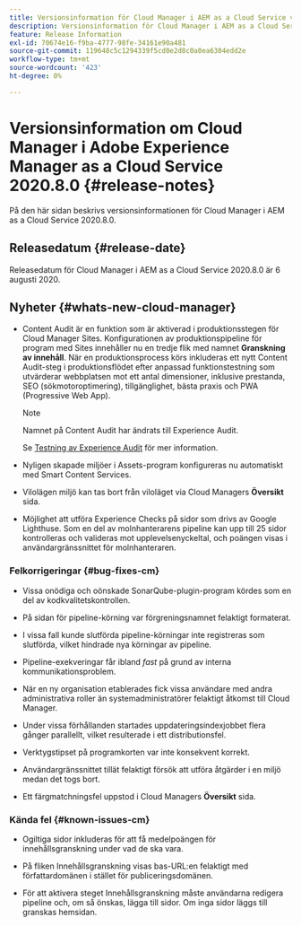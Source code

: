 ```yaml
---
title: Versionsinformation för Cloud Manager i AEM as a Cloud Service version 2020.8.0
description: Versionsinformation för Cloud Manager i AEM as a Cloud Service version 2020.8.0
feature: Release Information
exl-id: 70674e16-f9ba-4777-98fe-34161e90a481
source-git-commit: 119648c5c1294339f5cd0e2d8c0a0ea6304edd2e
workflow-type: tm+mt
source-wordcount: '423'
ht-degree: 0%

---
```


# Versionsinformation om Cloud Manager i Adobe Experience Manager as a Cloud Service 2020.8.0 {#release-notes}

På den här sidan beskrivs versionsinformationen för Cloud Manager i AEM as a Cloud Service 2020.8.0.

## Releasedatum {#release-date}

Releasedatum för Cloud Manager i AEM as a Cloud Service 2020.8.0 är 6 augusti 2020.

## Nyheter {#whats-new-cloud-manager}

* Content Audit är en funktion som är aktiverad i produktionsstegen för Cloud Manager Sites. Konfigurationen av produktionspipeline för program med Sites innehåller nu en tredje flik med namnet **Granskning av innehåll**. När en produktionsprocess körs inkluderas ett nytt Content Audit-steg i produktionsflödet efter anpassad funktionstestning som utvärderar webbplatsen mot ett antal dimensioner, inklusive prestanda, SEO (sökmotoroptimering), tillgänglighet, bästa praxis och PWA (Progressive Web App).


   >[!NOTE]
   >Namnet på Content Audit har ändrats till Experience Audit.

   Se [Testning av Experience Audit](/help/implementing/cloud-manager/experience-audit-testing.md) för mer information.

* Nyligen skapade miljöer i Assets-program konfigureras nu automatiskt med Smart Content Services.

* Vilolägen miljö kan tas bort från viloläget via Cloud Managers **Översikt** sida.

* Möjlighet att utföra Experience Checks på sidor som drivs av Google Lighthuse. Som en del av molnhanterarens pipeline kan upp till 25 sidor kontrolleras och valideras mot upplevelsenyckeltal, och poängen visas i användargränssnittet för molnhanteraren.

### Felkorrigeringar {#bug-fixes-cm}

* Vissa onödiga och oönskade SonarQube-plugin-program kördes som en del av kodkvalitetskontrollen.

* På sidan för pipeline-körning var förgreningsnamnet felaktigt formaterat.

* I vissa fall kunde slutförda pipeline-körningar inte registreras som slutförda, vilket hindrade nya körningar av pipeline.

* Pipeline-exekveringar får ibland *fast* på grund av interna kommunikationsproblem.

* När en ny organisation etablerades fick vissa användare med andra administrativa roller än systemadministratörer felaktigt åtkomst till Cloud Manager.

* Under vissa förhållanden startades uppdateringsindexjobbet flera gånger parallellt, vilket resulterade i ett distributionsfel.

* Verktygstipset på programkorten var inte konsekvent korrekt.

* Användargränssnittet tillät felaktigt försök att utföra åtgärder i en miljö medan det togs bort.

* Ett färgmatchningsfel uppstod i Cloud Managers **Översikt** sida.

### Kända fel {#known-issues-cm}

* Ogiltiga sidor inkluderas för att få medelpoängen för innehållsgranskning under vad de ska vara.

* På fliken Innehållsgranskning visas bas-URL:en felaktigt med författardomänen i stället för publiceringsdomänen.

* För att aktivera steget Innehållsgranskning måste användarna redigera pipeline och, om så önskas, lägga till sidor. Om inga sidor läggs till granskas hemsidan.
